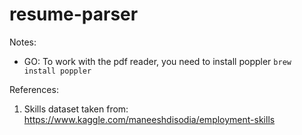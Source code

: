 # resume-parser

Notes:
- GO: To work with the pdf reader, you need to install poppler `brew install poppler`

References:
1. Skills dataset taken from: https://www.kaggle.com/maneeshdisodia/employment-skills
